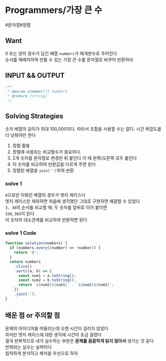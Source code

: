 # Programmers/가장 큰 수

#문자열#정렬

## Want

0 또는 양의 정수가 담긴 배열 `numbers`가 매개변수로 주어진다  
순서를 재배치하여 만들 수 있는 가장 큰 수를 문자열로 바꾸어 반환하라

## INPUT && OUTPUT

```js
/**
 * @param {number[]} numbers
 * @return {string}
 */
```

## Solving Strategies

숫자 배열의 길이가 최대 100,000이다.
따라서 조합을 사용할 수는 없다.
시간 복잡도를 더 낮춰야만 한다

1. 정렬 활용
2. 정렬에 사용되는 비교함수가 중요하다.
3. 2개 숫자를 문자열로 변경한 뒤 붙인다 이 때 왼쪽/오른쪽 모두 붙인다
4. 이 숫자를 비교하여 반환값을 다르게 주면 된다
5. 정렬된 배열을 `join('')`하여 반환

### solve 1

`0`으로만 이뤄진 배열의 경우가 엣지 케이스다  
엣지 케이스만 제외하면 처음에 생각했던 그대로 구현하면 해결할 수 있었다  
`3, 30`의 순서를 비교할 때, 두 숫자를 앞뒤로 이어 붙이면  
`330`, `303`이 된다  
이 숫자의 대소관계를 비교하여 반환하면 된다

### solve 1 Code

```js
function solution(numbers) {
  if (numbers.every((number) => !number)) {
    return '0';
  }
  return numbers
    .slice()
    .sort((a, b) => {
      const num1 = a.toString();
      const num2 = b.toString();
      return `${num2}${num1}` - `${num1}${num2}`;
    })
    .join('');
}
```

## 배운 점 or 주의할 점

문제의 아이디어를 떠올리는데 오랜 시간이 걸리지 않았다  
하지만 엣지 케이스에 대한 생각에 시간이 조금 걸렸다  
결국 반복적으로 내가 실수하는 부분은 **문제를 꼼꼼하게 읽지 않아서** 생기는 것 같다  
반복되는 실수는 실력이다  
침착하게 분석하고 해석을 우선으로 하자
